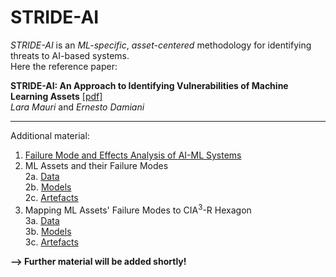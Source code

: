# STRIDE-AI

_STRIDE-AI_ is an _ML-specific_, _asset-centered_ methodology for identifying threats to AI-based systems.<br/>
Here the reference paper:

**STRIDE-AI: An Approach to Identifying Vulnerabilities of Machine Learning Assets** [[pdf]](https://github.com/LaraMauri/STRIDE-AI/files/6056431/STRIDE-AI_.An.Approach.to.Identifying.Vulnerabilities.of.Machine.Learning.Assets.pdf)<br/>
_Lara Mauri_ and _Ernesto Damiani_

---


Additional material:

1. [Failure Mode and Effects Analysis of AI-ML Systems](https://github.com/LaraMauri/STRIDE-AI/blob/main/pages/failure-mode-and-effects-analysis-of-AI-ML-systems.md)<br/>
2. ML Assets and their Failure Modes<br/>2a. [Data](https://github.com/LaraMauri/STRIDE-AI/blob/main/pages/ML-data-assets-and-their-failure-modes.md)<br/>2b. [Models](https://github.com/LaraMauri/STRIDE-AI/blob/main/pages/ML-model-assets-and-their-failure-modes.md)<br/>2c. [Artefacts](https://github.com/LaraMauri/STRIDE-AI/blob/main/pages/ML-artefact-assets-and-their-failure-modes.md)
3. Mapping ML Assets' Failure Modes to CIA<sup>3</sup>-R Hexagon<br/>3a. [Data](https://github.com/LaraMauri/STRIDE-AI/blob/main/pages/mapping-data-assets-failure-modes-CIA_R.md)<br/>3b. [Models](https://github.com/LaraMauri/STRIDE-AI/blob/main/pages/mapping-model-assets-failure-modes-CIA_R.md)<br/>3c. [Artefacts](https://github.com/LaraMauri/STRIDE-AI/blob/main/pages/mapping-artefact-assets-failure-modes-CIA_R.md)

**--> Further material will be added shortly!**
